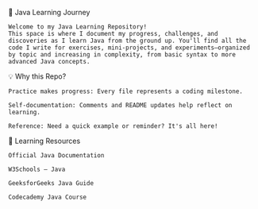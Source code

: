 🌱 Java Learning Journey

    Welcome to my Java Learning Repository!
    This space is where I document my progress, challenges, and discoveries as I learn Java from the ground up. You'll find all the code I write for exercises, mini-projects, and experiments—organized by topic and increasing in complexity, from basic syntax to more advanced Java concepts.

💡 Why this Repo?

    Practice makes progress: Every file represents a coding milestone.

    Self-documentation: Comments and README updates help reflect on learning.

    Reference: Need a quick example or reminder? It's all here!

📖 Learning Resources

    Official Java Documentation

    W3Schools – Java

    GeeksforGeeks Java Guide

    Codecademy Java Course
